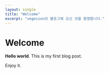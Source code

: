 ```yaml
---
layout: single
title: "Welcome"
excerpt: "vegesion의 블로그에 오신 것을 환영합니다."
---
```


# Welcome

**Hello world**. This is my first blog post.

Enjoy it.
